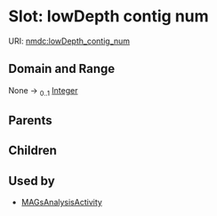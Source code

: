 
# Slot: lowDepth contig num




URI: [nmdc:lowDepth_contig_num](https://microbiomedata/meta/lowDepth_contig_num)


## Domain and Range

None &#8594;  <sub>0..1</sub> [Integer](types/Integer.md)

## Parents


## Children


## Used by

 * [MAGsAnalysisActivity](MAGsAnalysisActivity.md)
